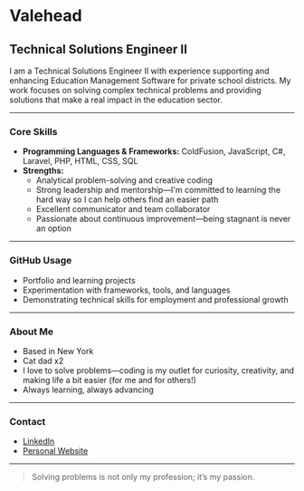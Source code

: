 # Valehead

## Technical Solutions Engineer II

I am a Technical Solutions Engineer II with experience supporting and enhancing Education Management Software for private school districts. My work focuses on solving complex technical problems and providing solutions that make a real impact in the education sector.

---

### Core Skills

- **Programming Languages & Frameworks:** ColdFusion, JavaScript, C#, Laravel, PHP, HTML, CSS, SQL
- **Strengths:**  
  - Analytical problem-solving and creative coding  
  - Strong leadership and mentorship—I'm committed to learning the hard way so I can help others find an easier path  
  - Excellent communicator and team collaborator  
  - Passionate about continuous improvement—being stagnant is never an option

---

### GitHub Usage

- Portfolio and learning projects
- Experimentation with frameworks, tools, and languages
- Demonstrating technical skills for employment and professional growth

---

### About Me

- Based in New York
- Cat dad x2
- I love to solve problems—coding is my outlet for curiosity, creativity, and making life a bit easier (for me and for others!)
- Always learning, always advancing

---

### Contact

- [LinkedIn](#) <!-- Add your LinkedIn URL here -->
- [Personal Website](#) <!-- Add your portfolio or personal website URL here -->

---

> Solving problems is not only my profession; it’s my passion.
